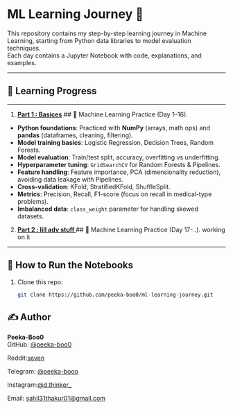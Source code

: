 # ML Learning Journey 📓

This repository contains my step-by-step learning journey in Machine Learning, starting from Python data libraries to model evaluation techniques.  
Each day contains a Jupyter Notebook with code, explanations, and examples.

---
## 📅 Learning Progress
---
1. **[Part 1 : Basices](notebooks/notebook_1)**
       ## 📘 Machine Learning Practice (Day 1–16).
* **Python foundations**: Practiced with **NumPy** (arrays, math ops) and **pandas** (dataframes, cleaning, filtering).
* **Model training basics**: Logistic Regression, Decision Trees, Random Forests.
* **Model evaluation**: Train/test split, accuracy, overfitting vs underfitting.
* **Hyperparameter tuning**: `GridSearchCV` for Random Forests & Pipelines.
* **Feature handling**: Feature importance, PCA (dimensionality reduction), avoiding data leakage with Pipelines.
* **Cross-validation**: KFold, StratifiedKFold, ShuffleSplit.
* **Metrics**: Precision, Recall, F1-score (focus on recall in medical-type problems).
* **Imbalanced data**: `class_weight` parameter for handling skewed datasets.

2. **[Part 2 : lill adv stuff ](notebooks/notebook_2)**
       ## 📘 Machine Learning Practice (Day 17-..).
working on it
---


## 📌 How to Run the Notebooks
1. Clone this repo:
   ```bash
   git clone https://github.com/peeka-boo0/ml-learning-journey.git
## ✍️ Author

**Peeka-Boo0**  
GitHub: [@peeka-boo0](https://github.com/peeka-boo0) 
 
Reddit:[seven](https://www.reddit.com/u/OrdinaryCheck4667/s/OCT7CGVVZV)  

Telegram: [@peeka-booo](http://t.me/peeka_booo)

Instagram:[@d.thinker_](https://www.instagram.com/d.thinker__?igsh=cThkb2JoemJ6cTl4)

Email: sahil31thakur01@gmail.com
